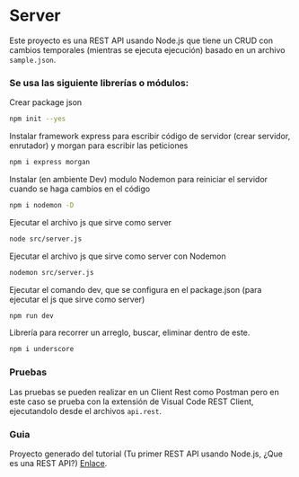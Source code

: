 # Server

Este proyecto es una REST API usando Node.js que tiene un CRUD con cambios temporales (mientras se ejecuta ejecución) basado en un archivo `sample.json`.

### Se usa las siguiente librerías o módulos:

Crear package json
```bash
npm init --yes
```

Instalar framework express para escribir código de servidor (crear servidor, enrutador) y morgan para escribir las peticiones
```bash
npm i express morgan
```

Instalar (en ambiente Dev) modulo Nodemon para reiniciar el servidor cuando se haga cambios en el código
```bash
npm i nodemon -D
```

Ejecutar el archivo js que sirve como server
```bash
node src/server.js
```
Ejecutar el archivo js que sirve como server con Nodemon
```bash
nodemon src/server.js
```

Ejecutar el comando dev, que se configura en el package.json (para ejecutar el js que sirve como server)
```bash
npm run dev
```

Librería para recorrer un arreglo, buscar, eliminar dentro de este.
```bash
npm i underscore
```

### Pruebas
Las pruebas se pueden realizar en un Client Rest como Postman pero en este caso se prueba con la extensión de Visual Code REST Client, ejecutandolo desde el archivos `api.rest`.

### Guia
Proyecto generado del tutorial (Tu primer REST API usando Node.js, ¿Que es una REST API?)  [Enlace](https://www.youtube.com/watch?v=bK3AJfs7qNY&ab_channel=FaztCode).

